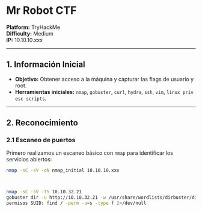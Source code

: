 # Mr Robot CTF

**Platform:** TryHackMe  
**Difficulty:** Medium  
**IP:** 10.10.10.xxx  

---

## 1. Información Inicial
- **Objetivo:** Obtener acceso a la máquina y capturar las flags de usuario y root.  
- **Herramientas iniciales:** `nmap`, `gobuster`, `curl`, `hydra`, `ssh`, `vim`, `linux priv esc scripts`.

---

## 2. Reconocimiento

### 2.1 Escaneo de puertos
Primero realizamos un escaneo básico con `nmap` para identificar los servicios abiertos:



```bash
nmap -sC -sV -oN nmap_initial 10.10.10.xxx



nmap -sC -sV -T5 10.10.32.21
gobuster dir -u http://10.10.32.21 -w /usr/share/wordlists/dirbuster/directory-list-2.3-medium.txt -x txt,php,html
permisos SUID: find / -perm -u=s -type f 2>/dev/null


